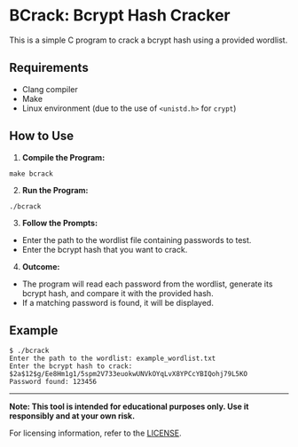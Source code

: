 # BCrack: Bcrypt Hash Cracker

This is a simple C program to crack a bcrypt hash using a provided wordlist.

## Requirements

- Clang compiler
- Make
- Linux environment (due to the use of `<unistd.h>` for `crypt`)

## How to Use

1. **Compile the Program:**

```
make bcrack
```

2. **Run the Program:**

```
./bcrack
```

3. **Follow the Prompts:**

- Enter the path to the wordlist file containing passwords to test.
- Enter the bcrypt hash that you want to crack.

4. **Outcome:**

- The program will read each password from the wordlist, generate its bcrypt hash, and compare it with the provided hash.
- If a matching password is found, it will be displayed.

## Example
```
$ ./bcrack
Enter the path to the wordlist: example_wordlist.txt
Enter the bcrypt hash to crack: $2a$12$g/Ee8Hm1g1/5spm2V733euokwUNVkOYqLvX8YPCcYBIQohj79L5KO
Password found: 123456
```

---

**Note: This tool is intended for educational purposes only. Use it responsibly and at your own risk.**

For licensing information, refer to the [LICENSE](LICENSE).